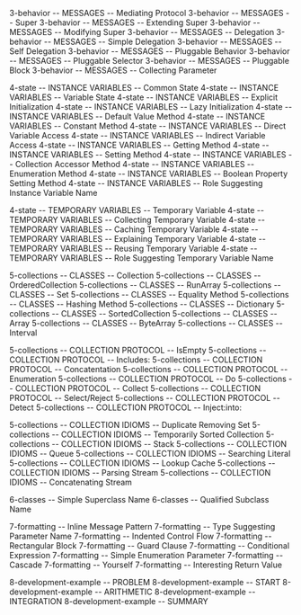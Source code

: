3-behavior -- MESSAGES -- Mediating Protocol
3-behavior -- MESSAGES -- Super
3-behavior -- MESSAGES -- Extending Super
3-behavior -- MESSAGES -- Modifying Super
3-behavior -- MESSAGES -- Delegation
3-behavior -- MESSAGES -- Simple Delegation
3-behavior -- MESSAGES -- Self Delegation
3-behavior -- MESSAGES -- Pluggable Behavior
3-behavior -- MESSAGES -- Pluggable Selector
3-behavior -- MESSAGES -- Pluggable Block
3-behavior -- MESSAGES -- Collecting Parameter

4-state -- INSTANCE VARIABLES -- Common State
4-state -- INSTANCE VARIABLES -- Variable State
4-state -- INSTANCE VARIABLES -- Explicit Initialization
4-state -- INSTANCE VARIABLES -- Lazy Initialization
4-state -- INSTANCE VARIABLES -- Default Value Method
4-state -- INSTANCE VARIABLES -- Constant Method
4-state -- INSTANCE VARIABLES -- Direct Variable Access
4-state -- INSTANCE VARIABLES -- Indirect Variable Access
4-state -- INSTANCE VARIABLES -- Getting Method
4-state -- INSTANCE VARIABLES -- Setting Method
4-state -- INSTANCE VARIABLES -- Collection Accessor Method
4-state -- INSTANCE VARIABLES -- Enumeration Method
4-state -- INSTANCE VARIABLES -- Boolean Property Setting Method
4-state -- INSTANCE VARIABLES -- Role Suggesting Instance Variable Name

4-state -- TEMPORARY VARIABLES -- Temporary Variable
4-state -- TEMPORARY VARIABLES -- Collecting Temporary Variable
4-state -- TEMPORARY VARIABLES -- Caching Temporary Variable
4-state -- TEMPORARY VARIABLES -- Explaining Temporary Variable
4-state -- TEMPORARY VARIABLES -- Reusing Temporary Variable
4-state -- TEMPORARY VARIABLES -- Role Suggesting Temporary Variable Name

5-collections -- CLASSES -- Collection
5-collections -- CLASSES -- OrderedCollection
5-collections -- CLASSES -- RunArray
5-collections -- CLASSES -- Set
5-collections -- CLASSES -- Equality Method
5-collections -- CLASSES -- Hashing Method
5-collections -- CLASSES -- Dictionary
5-collections -- CLASSES -- SortedCollection
5-collections -- CLASSES -- Array
5-collections -- CLASSES -- ByteArray
5-collections -- CLASSES -- Interval

5-collections -- COLLECTION PROTOCOL -- IsEmpty
5-collections -- COLLECTION PROTOCOL -- Includes:
5-collections -- COLLECTION PROTOCOL -- Concatentation
5-collections -- COLLECTION PROTOCOL -- Enumeration
5-collections -- COLLECTION PROTOCOL -- Do
5-collections -- COLLECTION PROTOCOL -- Collect
5-collections -- COLLECTION PROTOCOL -- Select/Reject
5-collections -- COLLECTION PROTOCOL -- Detect
5-collections -- COLLECTION PROTOCOL -- Inject:into:

5-collections -- COLLECTION IDIOMS -- Duplicate Removing Set
5-collections -- COLLECTION IDIOMS -- Temporarily Sorted Collection
5-collections -- COLLECTION IDIOMS -- Stack
5-collections -- COLLECTION IDIOMS -- Queue
5-collections -- COLLECTION IDIOMS -- Searching Literal
5-collections -- COLLECTION IDIOMS -- Lookup Cache
5-collections -- COLLECTION IDIOMS -- Parsing Stream
5-collections -- COLLECTION IDIOMS -- Concatenating Stream

6-classes -- Simple Superclass Name
6-classes -- Qualified Subclass Name

7-formatting -- Inline Message Pattern
7-formatting -- Type Suggesting Parameter Name
7-formatting -- Indented Control Flow
7-formatting -- Rectangular Block
7-formatting -- Guard Clause
7-formatting -- Conditional Expression
7-formatting -- Simple Enumeration Parameter
7-formatting -- Cascade
7-formatting -- Yourself
7-formatting -- Interesting Return Value

8-development-example -- PROBLEM
8-development-example -- START
8-development-example -- ARITHMETIC
8-development-example -- INTEGRATION
8-development-example -- SUMMARY
